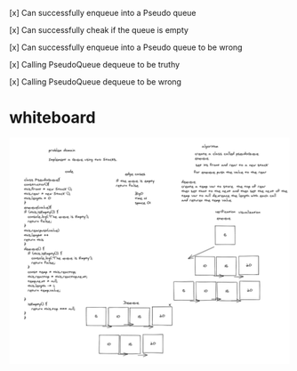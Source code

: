 
[x] Can successfully enqueue into a Pseudo queue


[x] Can successfully cheak if the queue is empty


[x] Can successfully enqueue into a Pseudo queue to be wrong


[x] Calling PseudoQueue dequeue to be truthy


[x] Calling PseudoQueue dequeue to be wrong

# whiteboard
![psuedo](psuedo.png)